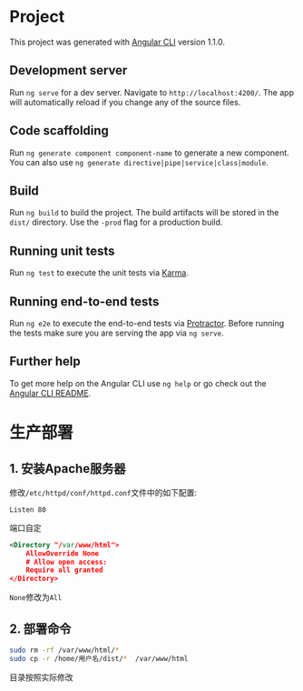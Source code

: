 # Project

This project was generated with [Angular CLI](https://github.com/angular/angular-cli) version 1.1.0.

## Development server

Run `ng serve` for a dev server. Navigate to `http://localhost:4200/`. The app will automatically reload if you change any of the source files.

## Code scaffolding

Run `ng generate component component-name` to generate a new component. You can also use `ng generate directive|pipe|service|class|module`.

## Build

Run `ng build` to build the project. The build artifacts will be stored in the `dist/` directory. Use the `-prod` flag for a production build.

## Running unit tests

Run `ng test` to execute the unit tests via [Karma](https://karma-runner.github.io).

## Running end-to-end tests

Run `ng e2e` to execute the end-to-end tests via [Protractor](http://www.protractortest.org/).
Before running the tests make sure you are serving the app via `ng serve`.

## Further help

To get more help on the Angular CLI use `ng help` or go check out the [Angular CLI README](https://github.com/angular/angular-cli/blob/master/README.md).

# 生产部署
## 1. 安装Apache服务器
修改`/etc/httpd/conf/httpd.conf`文件中的如下配置:

```
Listen 80
```
端口自定

```xml
<Directory "/var/www/html">
    AllowOverride None
    # Allow open access:
    Require all granted
</Directory>
```
`None`修改为`All`

## 2. 部署命令
```bash
sudo rm -rf /var/www/html/*
sudo cp -r /home/用户名/dist/*  /var/www/html
```
目录按照实际修改
